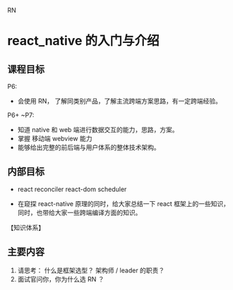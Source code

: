 
RN 

# react_native 的入门与介绍

## 课程目标

P6:
- 会使用 RN， 了解同类别产品，了解主流跨端方案思路，有一定跨端经验。

P6+ ~P7:
- 知道 native 和 web 端进行数据交互的能力，思路，方案。
- 掌握 移动端 webview 能力
- 能够给出完整的前后端与用户体系的整体技术架构。

## 内部目标
- react reconciler react-dom scheduler

- 在窥探 react-native 原理的同时，给大家总结一下 react 框架上的一些知识，同时，也带给大家一些跨端编译方面的知识。

【知识体系】

## 主要内容
1. 请思考： 什么是框架选型？ 架构师 / leader 的职责？
2. 面试官问你，你为什么选 RN ？


